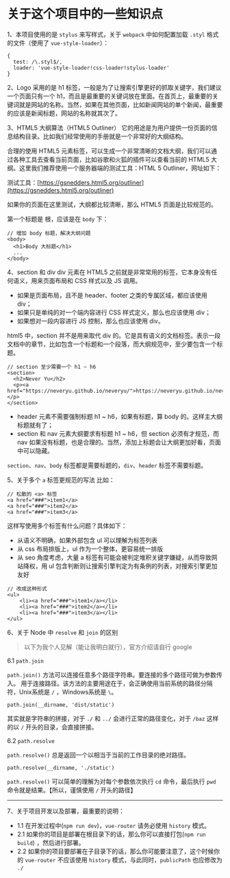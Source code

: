 # 关于这个项目中的一些知识点

1、本项目使用的是 `stylus` 来写样式，关于 `webpack` 中如何配置加载 `.styl` 格式的文件（使用了 `vue-style-loader`）：
```
{
  test: /\.styl$/,
  loader: 'vue-style-loader!css-loader!stylus-loader'
}
```

2、Logo 采用的是 h1 标签，一般是为了让搜索引擎更好的抓取关键字，我们建议一个页面只有一个 h1，而且是最重要的关键词放在里面。在首页上，最重要的关键词就是网站的名称。当然，如果在其他页面，比如新闻网站的单个新闻，最重要的应该是新闻标题，网站的名称就其次了。

3、HTML5 大纲算法（HTML5 Outliner）
它的用途是为用户提供一份页面的信息结构目录。比如我们经常使用的手册就是一个非常好的大纲结构。

合理的使用 HTML5 元素标签，可以生成一个非常清晰的文档大纲，我们可以通过各种工具去查看当前页面，比如谷歌和火狐的插件可以查看当前的 HTML5 大纲。这里我们推荐使用一个服务器端的测试工具：HTML 5 Outliner，网址如下：

测试工具：[https://gsnedders.html5.org/outliner](https://gsnedders.html5.org/outliner)

如果你的页面在这里测试，大纲都比较清晰，那么 HTML5 页面是比较规范的。

第一个标题是 根，应该是在 `body` 下：

```
// 增加 body 标题，解决大纲问题
<body>
  <h1>Body 大标题</h1>
  ...
</body>
```

4、section 和 div
div 元素在 HTML5 之前就是非常常用的标签，它本身没有任何语义，用来页面布局和 CSS 样式以及 JS 调用。

- 如果是页面布局，且不是 header、footer 之类的专属区域，都应该使用 div；
- 如果只是单纯的对一个端内容进行 CSS 样式定义，那么也应该使用 div；
- 如果想对一段内容进行 JS 控制，那么也应该使用 div。

html5 中，section 并不是用来取代 div 的。它是具有语义的文档标签。表示一段文档中的章节，比如包含一个标题和一个段落，而大纲规范中，至少要包含一个标题。

```
// section 至少需要一个 h1 ~ h6
<section>
  <h2>Never Yu</h2>
  <p><a href="https://neveryu.github.io/neveryu/">https://neveryu.github.io/neveryu/</a></p>
</section>
```

- header 元素不需要强制标题 h1 ~ h6，如果有标题，算 body 的。这样主大纲标题就有了；
- section 和 nav 元素大纲要求有标题 h1 ~ h6，但 section 必须有才规范，而 nav 如果没有标题，也是合理的。当然，添加上标题会让大纲更加好看，页面中可以隐藏。


`section`、`nav`、`body` 标签都是需要标题的，`div`、`header` 标签不需要标题。

5、关于多个 `a` 标签更规范的写法
比如：
```
// 松散的 <a> 标签
<a href="###">item1</a>
<a href="###">item2</a>
<a href="###">item3</a>
```
这样写使用多个标签有什么问题？具体如下：

- 从语义不明确，如果外部包含 ul 可以理解为标签列表
- 从 css 布局排版上，ul 作为一个整体，更容易统一排版
- 从 seo 角度考虑，大量 a 标签有可能会被判定堆积关键字嫌疑，从而导致网站降权，用 ul 包含判断则让搜索引擎判定为有条例的列表，对搜索引擎更加友好

```
// 改成这种形式
<ul>
    <li><a href="###">item1</a></li>
    <li><a href="###">item2</a></li>
    <li><a href="###">item3</a></li>
</ul>
```

6、关于 Node 中 `resolve` 和 `join` 的区别

> 以下为我个人见解（能让我明白就行），官方介绍请自行 google

6.1 `path.join`

`path.join()` 方法可以连接任意多个路径字符串。要连接的多个路径可做为参数传入。
用于连接路径。该方法的主要用途在于，会正确使用当前系统的路径分隔符，Unix系统是 `/` ，Windows系统是 `\`。

```
path.join(__dirname, 'dist/static')
```

其实就是字符串的拼接，对于 `./` 和 `../` 会进行正常的路径变化，对于 `/baz` 这样的以 `/` 开头的目录，会直接拼接。

6.2 `path.resolve`

`path.resolve()` 总是返回一个以相当于当前的工作目录的绝对路径。

```
path.resolve(__dirname, './static')
```

`path.resolve()` 可以简单的理解为对每个参数依次执行 `cd` 命令，最后执行 `pwd` 命令就是结果。【所以，谨慎使用 `/` 开头的路径】

---

7、关于项目开发以及部署，最重要的说明：

- 1.1 在开发过程中(`npm run dev`)，`vue-router` 请务必使用 `history` 模式。
- 2.1 如果你的项目是部署在根目录下的话，那么你可以直接打包(`npm run build`)
，然后进行部署。
- 2.2 如果你的项目要部署在子目录下的话，那么你可能要注意了，这个时候你的 `vue-router` 不应该使用 `history` 模式，与此同时，`publicPath` 也应修改为 `./`